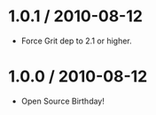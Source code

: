 # 1.0.1 / 2010-08-12

* Force Grit dep to 2.1 or higher.

# 1.0.0 / 2010-08-12

* Open Source Birthday!